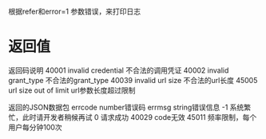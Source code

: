 
#
根据refer和error=1 参数错误，来打印日志

#


# 返回值 
返回码说明
40001	invalid credential	不合法的调用凭证 
40002	invalid grant_type	不合法的grant_type
40039	invalid url size	不合法的url长度
45005	url size out of limit	url参数长度超过限制



返回的JSON数据包
errcode number错误码
errmsg string错误信息
-1 系统繁忙，此时请开发者稍候再试
0 请求成功
40029 code无效
45011 频率限制，每个用户每分钟100次




